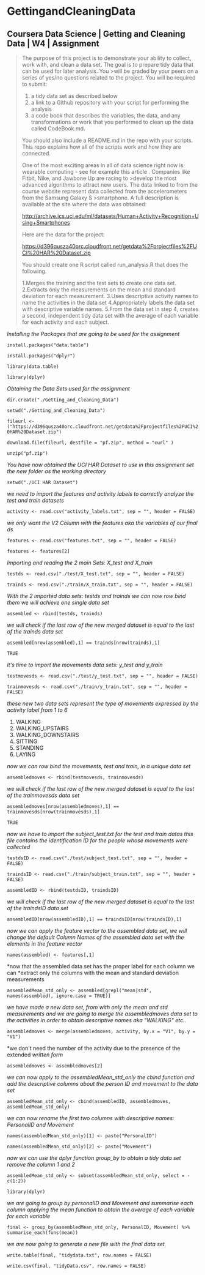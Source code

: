 # **GettingandCleaningData** #

## Coursera Data Science | Getting and Cleaning Data | W4 | Assignment ##

>The purpose of this project is to demonstrate your ability to collect, work with, and clean a data set. The goal is to prepare tidy data that can be used for later analysis. 
>You >will be graded by your peers on a series of yes/no questions related to the project. 
>You will be required to submit: 
>1) a tidy data set as described below
>2) a link to a Github repository with your script for performing the analysis 
>3) a code book that describes the variables, the data, and any transformations or work that you performed to clean up the data called CodeBook.md.
>
> You should also include a README.md in the repo with your scripts. This repo explains how all of the scripts work and how they are connected.
>
>One of the most exciting areas in all of data science right now is wearable computing - see for example this article . Companies like Fitbit, Nike, and Jawbone Up are racing to >develop the most advanced algorithms to attract new users. The data linked to from the course website represent data collected from the accelerometers from the Samsung Galaxy S >smartphone. A full description is available at the site where the data was obtained:
>
>http://archive.ics.uci.edu/ml/datasets/Human+Activity+Recognition+Using+Smartphones 
>
>Here are the data for the project:
>
>https://d396qusza40orc.cloudfront.net/getdata%2Fprojectfiles%2FUCI%20HAR%20Dataset.zip  
>
>You should create one R script called run_analysis.R that does the following. 
>
>1.Merges the training and the test sets to create one data set.
>2.Extracts only the measurements on the mean and standard deviation for each measurement. 
>3.Uses descriptive activity names to name the activities in the data set
>4.Appropriately labels the data set with descriptive variable names. 
>5.From the data set in step 4, creates a second, independent tidy data set with the average of each variable for each activity and each subject.



*Installing the Packages that are going to be used for the assignment*

`install.packages("data.table")`

`install.packages("dplyr")`

`library(data.table)`

`library(dplyr)`



*Obtaining the Data Sets used for the assignment*

`dir.create("./Getting_and_Cleaning_Data")`

`setwd("./Getting_and_Cleaning_Data")`

`fileurl <- ("https://d396qusza40orc.cloudfront.net/getdata%2Fprojectfiles%2FUCI%20HAR%20Dataset.zip")`

`download.file(fileurl, destfile = "pf.zip", method = "curl" )`

`unzip("pf.zip")`



*You have now obtained the UCI HAR Dataset to use in this assignment*
*set the new folder as the working directory*

`setwd("./UCI HAR Dataset")`



*we need to import the features and activity labels to correctly*
*analyze the test and train datasets*

`activity <- read.csv("activity_labels.txt", sep = "", header = FALSE)`



*we only want the V2 Column with the features aka the variables of our final ds*

`features <- read.csv("features.txt", sep = "", header = FALSE)`

`features <- features[2]`



*Importing and reading the 2 main Sets: X_test and X_train*

`testds <- read.csv("./test/X_test.txt", sep = "", header = FALSE)`

`trainds <- read.csv("./train/X_train.txt", sep = "", header = FALSE)`



*With the 2 imported data sets: testds and trainds we can now row bind them*
*we will achieve one single data set*

`assembled <- rbind(testds, trainds)`



*we will check if the last row of the new merged dataset is equal to the last* 
*of the trainds data set*

`assembled[nrow(assembled),1] == trainds[nrow(trainds),1]`

`TRUE` 



*it's time to import the movements data sets: y_test and y_train*

`testmovesds <- read.csv("./test/y_test.txt", sep = "", header = FALSE)`

`trainmovesds <- read.csv("./train/y_train.txt", sep = "", header = FALSE)`



*these new two data sets represent the type of movements expressed by the*
*activity label from 1 to 6* 
1. WALKING
2. WALKING_UPSTAIRS
3. WALKING_DOWNSTAIRS
4. SITTING
5. STANDING
6. LAYING



*now we can row bind the movements, test and train, in a unique data set*

`assembledmoves <- rbind(testmovesds, trainmovesds)`



*we will check if the last row of the new merged dataset is equal to the last*
*of the trainmovesds data set*

`assembledmoves[nrow(assembledmoves),1] == trainmovesds[nrow(trainmovesds),1]`

`TRUE`



*now we have to import the subject_test.txt for the test and train datas*
*this file contains the identification ID for the people whose movements were
collected*

`testdsID <- read.csv("./test/subject_test.txt", sep = "", header = FALSE)`

`traindsID <- read.csv("./train/subject_train.txt", sep = "", header = FALSE)`

`assembledID <- rbind(testdsID, traindsID)`



*we will check if the last row of the new merged dataset is equal to the last*
*of the traindsID data set*

`assembledID[nrow(assembledID),1] == traindsID[nrow(traindsID),1]`



*now we can apply the feature vector to the assembled data set, we will*
*change the default Column Names of the assembled data set with the elements*
*in the feature vector*

`names(assembled) <- features[,1]`



*now that the assembled data set has the proper label for each column we can
*extract only the columns with the mean and standard deviation measurements

`assembledMean_std_only <- assembled[grepl("mean|std", names(assembled), ignore.case = TRUE)]`




*we have made a new data set, from with only the mean and std measurements and*
*we are going to merge the assembledmoves data set to the activities in order*
*to obtain descriptive names aka "WALKING" etc..*

`assembledmoves <- merge(assembledmoves, activity, by.x = "V1", by.y = "V1")`



*we don't need the number of the activity due to the presence of the extended
*written form* 

`assembledmoves <- assembledmoves[2]`



*we can now apply to the assembledMean_std_only the cbind function and add the*
*descriptive columns about the person ID and movement to the data set*

`assembledMean_std_only <- cbind(assembledID, assembledmoves, assembledMean_std_only)`



*we can now rename the first two columns with descriptive names: PersonalID and Movement*

`names(assembledMean_std_only)[1] <- paste("PersonalID")`

`names(assembledMean_std_only)[2] <- paste("Movement")`



*now we can use the dplyr function group_by to obtain a tidy data set*
*remove the column 1 and 2*

`assembledMean_std_only <- subset(assembledMean_std_only, select = -c(1:2))`

`library(dplyr)`



*we are going to group by personalID and Movement and summarise each column*
*applying the mean function to obtain the average of each variable for each variable*

`final <- group_by(assembledMean_std_only, PersonalID, Movement) %>% summarise_each(funs(mean))`



*we are now going to generate a new file with the final data set*

`write.table(final, "tidydata.txt", row.names = FALSE)`

`write.csv(final, "tidyData.csv", row.names = FALSE)`
